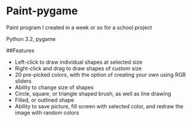 Paint-pygame
============

Paint program I created in a week or so for a school project

Python 3.2, pygame 

##Features

* Left-click to draw individual shapes at selected size
* Right-click and drag to draw shapes of custom size
* 20 pre-picked colors, with the option of creating your own using RGB sliders
* Ability to change size of shapes
* Circle, square, or triangle shaped brush, as well as line drawing
* Filled, or outlined shape
* Ability to save picture, fill screen with selected color, and redraw the image with random colors
